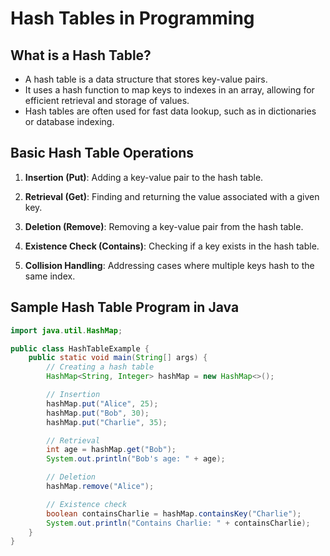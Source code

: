 # Hash Tables in Programming

## What is a Hash Table?

- A hash table is a data structure that stores key-value pairs.
- It uses a hash function to map keys to indexes in an array, allowing for efficient retrieval and storage of values.
- Hash tables are often used for fast data lookup, such as in dictionaries or database indexing.

## Basic Hash Table Operations

1. **Insertion (Put)**: Adding a key-value pair to the hash table.

2. **Retrieval (Get)**: Finding and returning the value associated with a given key.

3. **Deletion (Remove)**: Removing a key-value pair from the hash table.

4. **Existence Check (Contains)**: Checking if a key exists in the hash table.

5. **Collision Handling**: Addressing cases where multiple keys hash to the same index.

## Sample Hash Table Program in Java

```java
import java.util.HashMap;

public class HashTableExample {
    public static void main(String[] args) {
        // Creating a hash table
        HashMap<String, Integer> hashMap = new HashMap<>();

        // Insertion
        hashMap.put("Alice", 25);
        hashMap.put("Bob", 30);
        hashMap.put("Charlie", 35);

        // Retrieval
        int age = hashMap.get("Bob");
        System.out.println("Bob's age: " + age);

        // Deletion
        hashMap.remove("Alice");

        // Existence check
        boolean containsCharlie = hashMap.containsKey("Charlie");
        System.out.println("Contains Charlie: " + containsCharlie);
    }
}
